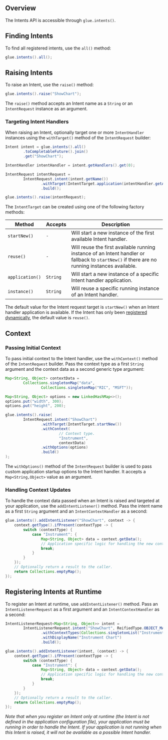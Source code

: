 ## Overview

<glue42 name="addClass" class="colorSection" element="p" text="Available since Glue42 Enterprise 3.12">

The Intents API is accessible through `glue.intents()`.

## Finding Intents

To find all registered intents, use the `all()` method:

```java
glue.intents().all();
```

## Raising Intents

To raise an Intent, use the `raise()` method:

```java
glue.intents().raise("ShowChart");
```

The `raise()` method accepts an Intent name as a `String` or an `IntentRequest` instance as an argument.

### Targeting Intent Handlers

When raising an Intent, optionally target one or more `IntentHandler` instances using the `withTarget()` method of the `IntentRequest` builder:

```java
Intent intent = glue.intents().all()
        .toCompletableFuture().join()
        .get("ShowChart");

IntentHandler intentHandler = intent.getHandlers().get(0);

IntentRequest intentRequest =
        IntentRequest.intent(intent.getName())
                .withTarget(IntentTarget.application(intentHandler.getApplicationName()))
                .build();

glue.intents().raise(intentRequest);
```

The `IntentTarget` can be created using one of the following factory methods:

| Method | Accepts | Description |
|--------|---------|-------------|
| `startNew()` | `-` | Will start a new instance of the first available Intent handler. |
| `reuse()` | `-` | Will reuse the first available running instance of an Intent handler or fallback to `startNew()` if there are no running instances available. |
| `application()` | `String` | Will start a new instance of a specific Intent handler application. |
| `instance()` | `String` | Will reuse a specific running instance of an Intent handler. |

The default value for the Intent request target is `startNew()` when an Intent handler application is available. If the Intent has only been [registered dynamically](#registering_intents_at_runtime), the default value is `reuse()`.

## Context

### Passing Initial Context

To pass initial context to the Intent handler, use the `withContext()` method of the `IntentRequest` builder. Pass the context type as a first `String` argument and the context data as a second generic type argument:

```java
Map<String, Object> contextData =
        Collections.singletonMap("data",
                Collections.singletonMap("RIC", "MSFT"));

Map<String, Object> options = new LinkedHashMap<>();
options.put("width", 300);
options.put("height", 200);

glue.intents().raise(
        IntentRequest.intent("ShowChart")
                .withTarget(IntentTarget.startNew())
                .withContext(
                        // Context type.
                        "Instrument",
                        contextData)
                .withOptions(options)
                .build()
);
```

The `withOptions()` method of the `IntentRequest` builder is used to pass custom application startup options to the Intent handler. It accepts a `Map<String,Object>` value as an argument.

### Handling Context Updates

To handle the context data passed when an Intent is raised and targeted at your application, use the `addIntentListener()` method. Pass the intent name as a first `String` argument and an `IntentContextHandler` as a second:

```java
glue.intents().addIntentListener("ShowChart", context -> {
    context.getType().ifPresent(contextType -> {
        switch (contextType) {
            case "Instrument": {
                Map<String, Object> data = context.getData();
                // Application specific logic for handling the new context data.
                break;
            }
        }
    });
    // Optionally return a result to the caller.
    return Collections.emptyMap();
});
```
## Registering Intents at Runtime

To register an Intent at runtime, use `addIntentListener()` method. Pass an `IntentListenerRequest` as a first argument and an `IntentContextHandler` as a second:

```java
IntentListenerRequest<Map<String, Object>> intent =
        IntentListenerRequest.intent("ShowChart", ReifiedType.OBJECT_MAP)
                .withContextTypes(Collections.singletonList("Instrument"))
                .withDisplayName("Instrument Chart")
                .build();

glue.intents().addIntentListener(intent, (context) -> {
    context.getType().ifPresent(contextType -> {
        switch (contextType) {
            case "Instrument": {
                Map<String, Object> data = context.getData();
                // Application specific logic for handling the new context data.
                break;
            }
        }
    });
    // Optionally return a result to the caller.
    return Collections.emptyMap();
});
```

*Note that when you register an Intent only at runtime (the Intent is not defined in the application configuration file), your application must be running in order to handle the Intent. If your application is not running when this Intent is raised, it will not be available as a possible Intent handler.*